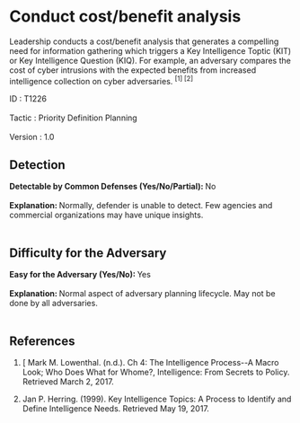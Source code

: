 <div class="container-fluid">
 <h1>
  Conduct cost/benefit analysis
 </h1>
 <div class="row">
  <div class="col-md-8 description-body">
   <p>
    Leadership conducts a cost/benefit analysis that generates a compelling need for information gathering which triggers a Key Intelligence Toptic (KIT) or Key Intelligence Question (KIQ). For example, an adversary compares the cost of cyber intrusions with the expected benefits from increased intelligence collection on cyber adversaries.
    <span class="scite-citeref-number" data-reference="LowenthalCh4" id="scite-ref-1-a">
     <sup>
      [1]
     </sup>
    </span>
    <span class="scite-citeref-number" data-reference="KIT-Herring" id="scite-ref-2-a">
     <sup>
      [2]
     </sup>
    </span>
   </p>
  </div>
  <div class="col-md-4">
   <div class="card">
    <div class="card-body">
     <div class="card-data">
      <span class="h5 card-title">
       ID
      </span>
      : T1226
      <br/>
      <br/>
     </div>
     <div class="card-data">
      <span class="h5 card-title">
      </span>
     </div>
     <div class="card-data">
      <span class="h5 card-title">
       Tactic
      </span>
      : Priority Definition Planning
      <br/>
      <br/>
     </div>
     <div class="card-data">
      <span class="h5 card-title">
      </span>
     </div>
     <div class="card-data">
      <span class="h5 card-title">
      </span>
     </div>
     <div class="card-data">
      <span class="h5 card-title">
      </span>
     </div>
     <div class="card-data">
      <span class="h5 card-title">
      </span>
     </div>
     <div class="card-data">
      <span class="h5 card-title">
      </span>
     </div>
     <div class="card-data">
      <span class="h5 card-title">
      </span>
     </div>
     <div class="card-data">
      <span class="h5 card-title">
      </span>
     </div>
     <div class="card-data">
      <span class="h5 card-title">
      </span>
     </div>
     <div class="card-data">
      <span class="h5 card-title">
      </span>
     </div>
     <div class="card-data">
      <span class="h5 card-title">
      </span>
     </div>
     <div class="card-data">
      <span class="h5 card-title">
       Version
      </span>
      : 1.0
     </div>
    </div>
   </div>
  </div>
 </div>
 <h2 class="pt-3" id="detectable">
  Detection
 </h2>
 <b>
  Detectable by Common Defenses (Yes/No/Partial):
 </b>
 No
 <br/>
 <br/>
 <b>
  Explanation:
 </b>
 Normally, defender is unable to detect.  Few agencies and commercial organizations may have unique insights.
 <br/>
 <br/>
 <h2 class="pt-3" id="difficulty">
  Difficulty for the Adversary
 </h2>
 <b>
  Easy for the Adversary (Yes/No):
 </b>
 Yes
 <br/>
 <br/>
 <b>
  Explanation:
 </b>
 Normal aspect of adversary planning lifecycle.  May not be done by all adversaries.
 <br/>
 <br/>
 <h2 class="pt-3" id="references">
  References
 </h2>
 <div class="row">
  <div class="col">
   <ol>
    <li>
     <span class="scite-citation" id="scite-1">
      <span class="scite-citation-text">
       [ Mark M. Lowenthal. (n.d.). Ch 4: The Intelligence Process--A Macro Look; Who Does What for Whome?, Intelligence: From Secrets to Policy. Retrieved March 2, 2017.
      </span>
     </span>
    </li>
   </ol>
  </div>
  <div class="col">
   <ol start="2.0">
    <li>
     <span class="scite-citation" id="scite-2">
      <span class="scite-citation-text">
       Jan P. Herring. (1999). Key Intelligence Topics: A Process to Identify and Define Intelligence Needs. Retrieved May 19, 2017.
      </span>
     </span>
    </li>
   </ol>
  </div>
 </div>
</div>
